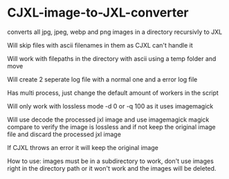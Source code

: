 # CJXL-image-to-JXL-converter
converts all jpg, jpeg, webp and png images in a directory recursivly to JXL

Will skip files with ascii filenames in them as CJXL can't handle it

Will work with filepaths in the directory with ascii using a temp folder and move

Will create 2 seperate log file with a normal one and a error log file

Has multi process, just change the default amount of workers in the script

Will only work with lossless mode -d 0 or -q 100 as it uses imagemagick

Will use decode the processed jxl image and use imagemagick magick compare to verify the image is lossless and if not keep the original image file and discard the processed jxl image

If CJXL throws an error it will keep the original image



How to use:
images must be in a subdirectory to work, don't use images right in the directory path or it won't work and the images will be deleted.
